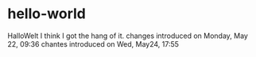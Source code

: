 # hello-world
HalloWelt
I think I got the hang of it.
changes introduced on Monday, May 22, 09:36
chantes introduced on Wed, May24, 17:55
